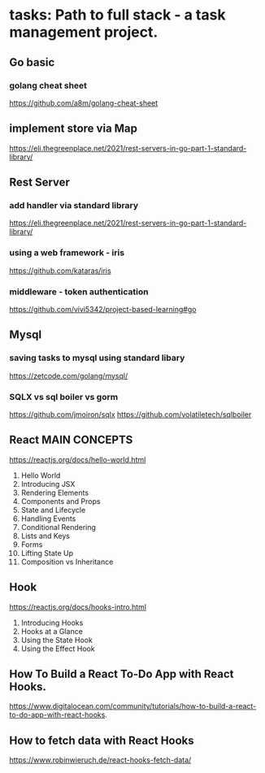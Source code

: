 # tasks: Path to full stack - a task management project. 

## Go basic 
### golang cheat sheet 
https://github.com/a8m/golang-cheat-sheet
## implement store via Map 
https://eli.thegreenplace.net/2021/rest-servers-in-go-part-1-standard-library/
## Rest Server   
### add handler via standard library   
https://eli.thegreenplace.net/2021/rest-servers-in-go-part-1-standard-library/
### using a web framework - iris   
https://github.com/kataras/iris
### middleware - token authentication   
https://github.com/vivi5342/project-based-learning#go

## Mysql   
### saving tasks to mysql using standard libary    
https://zetcode.com/golang/mysql/
### SQLX vs sql boiler vs gorm     
https://github.com/jmoiron/sqlx
https://github.com/volatiletech/sqlboiler


## React MAIN CONCEPTS 
https://reactjs.org/docs/hello-world.html
1. Hello World 
2. Introducing JSX 
3. Rendering Elements 
4. Components and Props 
5. State and Lifecycle 
6. Handling Events 
7. Conditional Rendering 
8. Lists and Keys 
9. Forms 
10. Lifting State Up 
11. Composition vs Inheritance 

## Hook 
https://reactjs.org/docs/hooks-intro.html
1. Introducing Hooks 
2. Hooks at a Glance 
3. Using the State Hook 
4. Using the Effect Hook 

## How To Build a React To-Do App with React Hooks. 

https://www.digitalocean.com/community/tutorials/how-to-build-a-react-to-do-app-with-react-hooks. 


## How to fetch data with React Hooks
https://www.robinwieruch.de/react-hooks-fetch-data/

